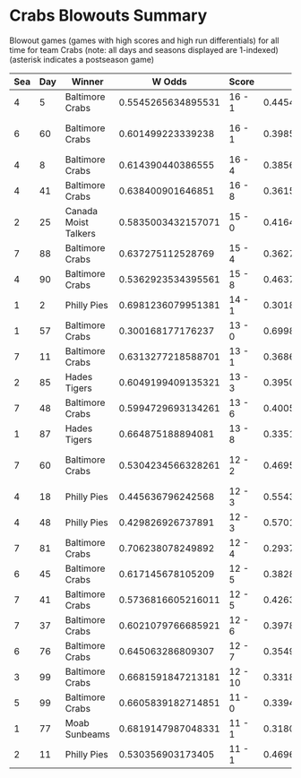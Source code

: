 # Crabs Blowouts Summary



Blowout games (games with high scores and high run differentials) for all time for team Crabs (note: all days and seasons displayed are 1-indexed) (asterisk indicates a postseason game)


| Sea | Day | Winner | W Odds | Score | L Odds | Loser | 
| ------ |------ |------ |------ |------ |------ |------ |
| 4 | 5 | Baltimore Crabs | 0.5545265634895531 | 16 - 1 | 0.445473436510446 | Philly Pies | 
| 6 | 60 | Baltimore Crabs | 0.601499223339238 | 16 - 1 | 0.39850077666076106 | San Francisco Lovers | 
| 4 | 8 | Baltimore Crabs | 0.614390440386555 | 16 - 4 | 0.385609559613445 | Hellmouth Sunbeams | 
| 4 | 41 | Baltimore Crabs | 0.638400901646851 | 16 - 8 | 0.361599098353148 | Mexico City Wild Wings | 
| 2 | 25 | Canada Moist Talkers | 0.5835003432157071 | 15 - 0 | 0.416499656784292 | Baltimore Crabs | 
| 7 | 88 | Baltimore Crabs | 0.637275112528769 | 15 - 4 | 0.36272488747123005 | Breckenridge Jazz Hands | 
| 4 | 90 | Baltimore Crabs | 0.5362923534395561 | 15 - 8 | 0.46370764656044305 | Philly Pies | 
| 1 | 2 | Philly Pies | 0.6981236079951381 | 14 - 1 | 0.30187639200486105 | Baltimore Crabs | 
| 1 | 57 | Baltimore Crabs | 0.300168177176237 | 13 - 0 | 0.6998318228237631 | Hades Tigers | 
| 7 | 11 | Baltimore Crabs | 0.6313277218588701 | 13 - 1 | 0.368672278141129 | Mexico City Wild Wings | 
| 2 | 85 | Hades Tigers | 0.6049199409135321 | 13 - 3 | 0.39508005908646804 | Baltimore Crabs | 
| 7 | 48 | Baltimore Crabs | 0.5994729693134261 | 13 - 6 | 0.400527030686573 | Boston Flowers | 
| 1 | 87 | Hades Tigers | 0.664875188894081 | 13 - 8 | 0.335124811105918 | Baltimore Crabs | 
| 7 | 60 | Baltimore Crabs | 0.5304234566328261 | 12 - 2 | 0.469576543367173 | San Francisco Lovers | 
| 4 | 18 | Philly Pies | 0.445636796242568 | 12 - 3 | 0.5543632037574311 | Baltimore Crabs | 
| 4 | 48 | Philly Pies | 0.429826926737891 | 12 - 3 | 0.5701730732621081 | Baltimore Crabs | 
| 7 | 81 | Baltimore Crabs | 0.706238078249892 | 12 - 4 | 0.293761921750107 | Boston Flowers | 
| 6 | 45 | Baltimore Crabs | 0.617145678105209 | 12 - 5 | 0.38285432189479 | New York Millennials | 
| 7 | 41 | Baltimore Crabs | 0.5736816605216011 | 12 - 5 | 0.42631833947839803 | New York Millennials | 
| 7 | 37 | Baltimore Crabs | 0.6021079766685921 | 12 - 6 | 0.39789202333140705 | Breckenridge Jazz Hands | 
| 6 | 76 | Baltimore Crabs | 0.645063286809307 | 12 - 7 | 0.35493671319069203 | Chicago Firefighters | 
| 3 | 99 | Baltimore Crabs | 0.6681591847213181 | 12 - 10 | 0.33184081527868103 | Hellmouth Sunbeams | 
| 5 | 99 | Baltimore Crabs | 0.6605839182714851 | 11 - 0 | 0.339416081728514 | Canada Moist Talkers | 
| 1 | 77 | Moab Sunbeams | 0.6819147987048331 | 11 - 1 | 0.31808520129516604 | Baltimore Crabs | 
| 2 | 11 | Philly Pies | 0.530356903173405 | 11 - 1 | 0.46964309682659405 | Baltimore Crabs | 


